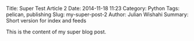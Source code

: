 Title: Super Test Article 2
Date: 2014-11-18 11:23
Category: Python
Tags: pelican, publishing
Slug: my-super-post-2
Author: Julian Wishahi
Summary: Short version for index and feeds

This is the content of my super blog post.
